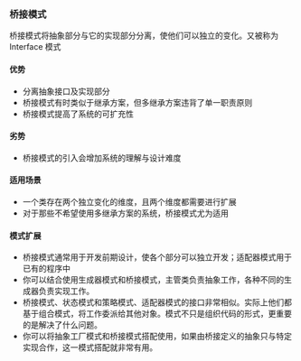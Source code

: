 ### 桥接模式
桥接模式将抽象部分与它的实现部分分离，使他们可以独立的变化。又被称为 Interface 模式

#### 优势
* 分离抽象接口及实现部分
* 桥接模式有时类似于继承方案，但多继承方案违背了单一职责原则
* 桥接模式提高了系统的可扩充性

#### 劣势
* 桥接模式的引入会增加系统的理解与设计难度

#### 适用场景
* 一个类存在两个独立变化的维度，且两个维度都需要进行扩展
* 对于那些不希望使用多继承方案的系统，桥接模式尤为适用

#### 模式扩展
* 桥接模式通常用于开发前期设计，使各个部分可以独立开发；适配器模式用于已有的程序中
* 你可以结合使用生成器模式和桥接模式，主管类负责抽象工作，各种不同的生成器负责实现工作。
* 桥接模式、状态模式和策略模式、适配器模式的接口非常相似。实际上他们都基于组合模式，将工作委派给其他对象。模式不只是组织代码的形式，更重要的是解决了什么问题。
* 你可以将抽象工厂模式和桥接模式搭配使用，如果由桥接定义的抽象只与特定实现合作，这一模式搭配就非常有用。
